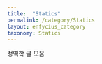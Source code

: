 ```yaml
---
title:  "Statics"
permalink: /category/Statics
layout: enfycius_category
taxonomy: Statics
---
```


정역학 글 모음
